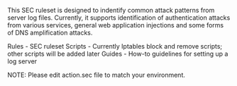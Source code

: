 This SEC ruleset is designed to indentify common attack patterns from server log files. Currently, it supports identification of authentication attacks from various services, general web application injections and some forms of DNS amplification attacks.

Rules - SEC ruleset
Scripts - Currently Iptables block and remove scripts; other scripts will be added later
Guides - How-to guidelines for setting up a log server

NOTE: Please edit action.sec file to match your environment.